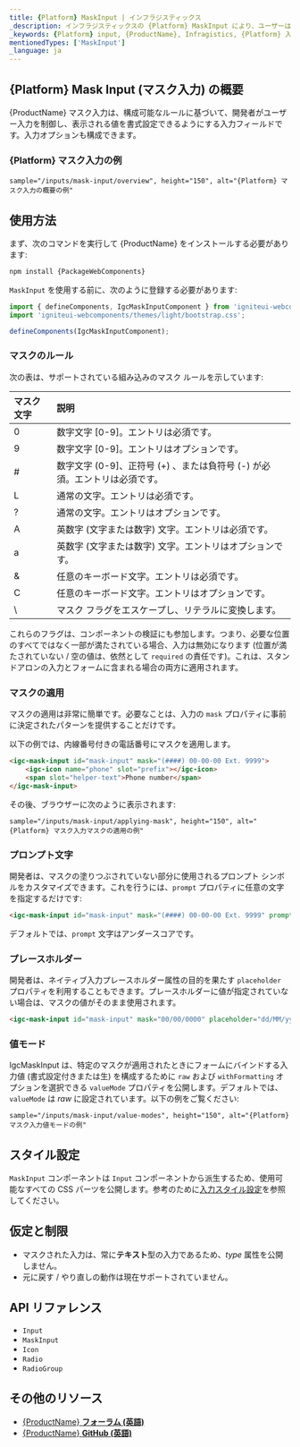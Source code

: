 ```yaml
---
title: {Platform} MaskInput | インフラジスティックス
_description: インフラジスティックスの {Platform} MaskInput により、ユーザーは入力を制御し、構成可能なマスク ルールに基づいて表示される値を書式設定できます。
_keywords: {Platform} input, {ProductName}, Infragistics, {Platform} 入力, インフラジスティックス
mentionedTypes: ['MaskInput']
_language: ja
---
```


## {Platform} Mask Input (マスク入力) の概要

{ProductName} マスク入力は、構成可能なルールに基づいて、開発者がユーザー入力を制御し、表示される値を書式設定できるようにする入力フィールドです。入力オプションも構成できます。

### {Platform} マスク入力の例

`sample="/inputs/mask-input/overview", height="150", alt="{Platform} マスク入力の概要の例"`



## 使用方法

<!-- WebComponents -->
まず、次のコマンドを実行して {ProductName} をインストールする必要があります:

```cmd
npm install {PackageWebComponents}
```
<!-- end: WebComponents -->

`MaskInput` を使用する前に、次のように登録する必要があります:

```ts
import { defineComponents, IgcMaskInputComponent } from 'igniteui-webcomponents';
import 'igniteui-webcomponents/themes/light/bootstrap.css';

defineComponents(IgcMaskInputComponent);
```

### マスクのルール
次の表は、サポートされている組み込みのマスク ルールを示しています:

| マスク文字 | 説明 |
| :--- | :--- |
| 0 | 数字文字 [0-9]。エントリは必須です。 |
| 9 | 数字文字 [0-9]。エントリはオプションです。 |
| # | 数字文字 (0-9]、正符号 (+) 、または負符号 (-) が必須。エントリは必須です。 |
| L | 通常の文字。エントリは必須です。 |
| ? | 通常の文字。エントリはオプションです。 |
| A | 英数字 (文字または数字) 文字。エントリは必須です。 |
| a | 英数字 (文字または数字) 文字。エントリはオプションです。|
| & | 任意のキーボード文字。エントリは必須です。 |
| C | 任意のキーボード文字。エントリはオプションです。 |
| \ | マスク フラグをエスケープし、リテラルに変換します。|

これらのフラグは、コンポーネントの検証にも参加します。つまり、必要な位置のすべてではなく一部が満たされている場合、入力は無効になります (位置が満たされていない / 空の値は、依然として `required` の責任です)。これは、スタンドアロンの入力とフォームに含まれる場合の両方に適用されます。

### マスクの適用

マスクの適用は非常に簡単です。必要なことは、入力の `mask` プロパティに事前に決定されたパターンを提供することだけです。

以下の例では、内線番号付きの電話番号にマスクを適用します。

```html
<igc-mask-input id="mask-input" mask="(####) 00-00-00 Ext. 9999">
    <igc-icon name="phone" slot="prefix"></igc-icon>
    <span slot="helper-text">Phone number</span>
</igc-mask-input>
```

その後、ブラウザーに次のように表示されます:

`sample="/inputs/mask-input/applying-mask", height="150", alt="{Platform} マスク入力マスクの適用の例"`



### プロンプト文字

開発者は、マスクの塗りつぶされていない部分に使用されるプロンプト シンボルをカスタマイズできます。これを行うには、`prompt` プロパティに任意の文字を指定するだけです:

```html
<igc-mask-input id="mask-input" mask="(####) 00-00-00 Ext. 9999" prompt="-"></igc-mask-input>
```

デフォルトでは、`prompt` 文字はアンダースコアです。

### プレースホルダー

開発者は、ネイティブ入力プレースホルダー属性の目的を果たす `placeholder` プロパティを利用することもできます。プレースホルダーに値が指定されていない場合は、マスクの値がそのまま使用されます。

```html
<igc-mask-input id="mask-input" mask="00/00/0000" placeholder="dd/MM/yyyy"></igc-mask-input>
```

### 値モード

IgcMaskInput は、特定のマスクが適用されたときにフォームにバインドする入力値 (書式設定付きまたは生) を構成するために `raw` および `withFormatting` オプションを選択できる `valueMode` プロパティを公開します。デフォルトでは、`valueMode` は *raw* に設定されています。以下の例をご覧ください:

`sample="/inputs/mask-input/value-modes", height="150", alt="{Platform} マスク入力値モードの例"`



## スタイル設定

`MaskInput` コンポーネントは `Input` コンポーネントから派生するため、使用可能なすべての CSS パーツを公開します。参考のために[入力スタイル設定](input.md#スタイル設定)を参照してください。

## 仮定と制限

- マスクされた入力は、常に**テキスト**型の入力であるため、_type_ 属性を公開しません。
- 元に戻す / やり直しの動作は現在サポートされていません。


## API リファレンス

* `Input`
* `MaskInput`
* `Icon`
* `Radio`
* `RadioGroup`


## その他のリソース

* [{ProductName} **フォーラム (英語)**]({ForumsLink})
* [{ProductName} **GitHub (英語)**]({GithubLink})